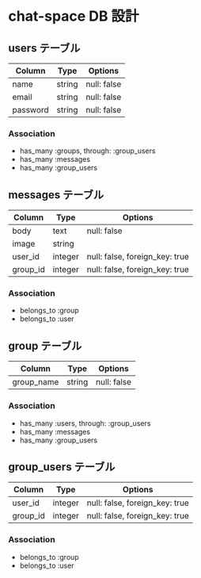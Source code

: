 # chat-space DB 設計
## users テーブル
| Column   | Type   | Options     |
| -------- | ------ | ----------- |
| name     | string | null: false |
| email    | string | null: false |
| password | string | null: false |
### Association
- has_many :groups, through: :group_users
- has_many :messages
- has_many :group_users

## messages テーブル
| Column   | Type    | Options     |
| -------- | ------- | ----------- |
| body     | text    | null: false |
| image    | string  |             |
| user_id  | integer | null: false, foreign_key: true|
| group_id | integer | null: false, foreign_key: true|
### Association
- belongs_to :group
- belongs_to :user

## group テーブル
| Column     | Type   | Options     |
| ---------- | ------ | ------------|
| group_name | string | null: false |
### Association
- has_many :users, through: :group_users
- has_many :messages
- has_many :group_users

## group_users テーブル
| Column   | Type    | Options      |
| -------- | ------- | ------------------------------ |
| user_id  | integer | null: false, foreign_key: true |
| group_id | integer | null: false, foreign_key: true |
### Association
- belongs_to :group
- belongs_to :user

